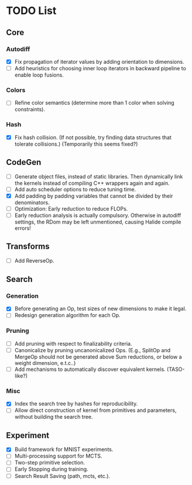 # TODO List

## Core

### Autodiff

- [x] Fix propagation of iterator values by adding orientation to dimensions.
- [ ] Add heuristics for choosing inner loop iterators in backward pipeline to enable loop fusions.

### Colors

- [ ] Refine color semantics (determine more than 1 color when solving constraints).

### Hash

- [x] Fix hash collision. (If not possible, try finding data structures that tolerate collisions.) (Temporarily this seems fixed?)

## CodeGen

- [ ] Generate object files, instead of static libraries. Then dynamically link the kernels instead of compiling C++ wrappers again and again.
- [ ] Add auto scheduler options to reduce tuning time.
- [x] Add padding by padding variables that cannot be divided by their denominators.
- [ ] Optimization: Early reduction to reduce FLOPs.
- [ ] Early reduction analysis is actually compulsory. Otherwise in autodiff settings, the RDom may be left unmentioned, causing Halide compile errors!

## Transforms

- [ ] Add ReverseOp.

## Search

### Generation

- [x] Before generating an Op, test sizes of new dimensions to make it legal.
- [ ] Redesign generation algorithm for each Op.

### Pruning

- [ ] Add pruning with respect to finalizability criteria.
- [ ] Canonicalize by pruning uncanonicalized Ops. (E.g., SplitOp and MergeOp should not be generated above Sum reductions, or below a weight dimension, e.t.c..)
- [ ] Add mechanisms to automatically discover equivalent kernels. (TASO-like?)

### Misc

- [x] Index the search tree by hashes for reproducibility.
- [ ] Allow direct construction of kernel from primitives and parameters, without building the search tree.

## Experiment

- [x] Build framework for MNIST experiments. 
- [ ] Multi-processing support for MCTS. 
- [ ] Two-step primitive selection. 
- [ ] Early Stopping during training. 
- [ ] Search Result Saving (path, mcts, etc.). 
